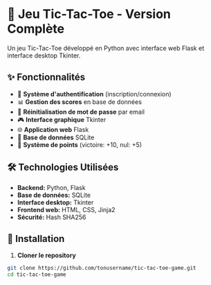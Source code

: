 # 🎯 Jeu Tic-Tac-Toe - Version Complète

Un jeu Tic-Tac-Toe développé en Python avec interface web Flask et interface desktop Tkinter.

## ✨ Fonctionnalités

- 🔐 **Système d'authentification** (inscription/connexion)
- 📊 **Gestion des scores** en base de données
- 🔄 **Réinitialisation de mot de passe** par email
- 🎮 **Interface graphique** Tkinter
- 🌐 **Application web** Flask
- 💾 **Base de données** SQLite
- 🎯 **Système de points** (victoire: +10, nul: +5)

## 🛠 Technologies Utilisées

- **Backend:** Python, Flask
- **Base de données:** SQLite
- **Interface desktop:** Tkinter
- **Frontend web:** HTML, CSS, Jinja2
- **Sécurité:** Hash SHA256

## 🚀 Installation

1. **Cloner le repository**
```bash
git clone https://github.com/tonusername/tic-tac-toe-game.git
cd tic-tac-toe-game